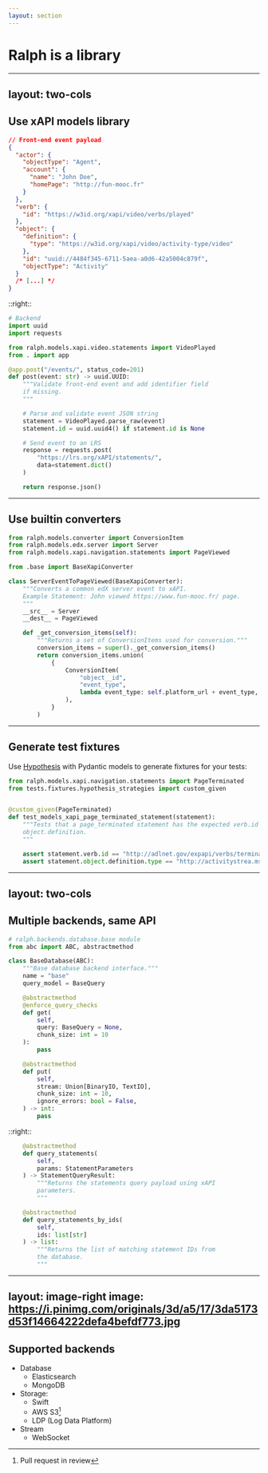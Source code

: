 ```yaml
---
layout: section
---
```


# Ralph is a library

---
layout: two-cols
---

## Use xAPI models library


```json
// Front-end event payload
{
  "actor": {
    "objectType": "Agent",
    "account": {
      "name": "John Doe",
      "homePage": "http://fun-mooc.fr"
    }
  },
  "verb": {
    "id": "https://w3id.org/xapi/video/verbs/played"
  },
  "object": {
    "definition": {
      "type": "https://w3id.org/xapi/video/activity-type/video"
    },
    "id": "uuid://4484f345-6711-5aea-a0d6-42a5004c879f",
    "objectType": "Activity"
  }
  /* [...] */
}
```

::right::

```python
# Backend
import uuid
import requests

from ralph.models.xapi.video.statements import VideoPlayed
from . import app

@app.post("/events/", status_code=201)
def post(event: str) -> uuid.UUID:
    """Validate front-end event and add identifier field
    if missing.
    """

    # Parse and validate event JSON string
    statement = VideoPlayed.parse_raw(event)
    statement.id = uuid.uuid4() if statement.id is None

    # Send event to an LRS
    response = requests.post(
        "https://lrs.org/xAPI/statements/",
        data=statement.dict()
    )

    return response.json()
```

---

## Use builtin converters

```python
from ralph.models.converter import ConversionItem
from ralph.models.edx.server import Server
from ralph.models.xapi.navigation.statements import PageViewed

from .base import BaseXapiConverter

class ServerEventToPageViewed(BaseXapiConverter):
    """Converts a common edX server event to xAPI.
    Example Statement: John viewed https://www.fun-mooc.fr/ page.
    """
    __src__ = Server
    __dest__ = PageViewed

    def _get_conversion_items(self):
        """Returns a set of ConversionItems used for conversion."""
        conversion_items = super()._get_conversion_items()
        return conversion_items.union(
            {
                ConversionItem(
                    "object__id",
                    "event_type",
                    lambda event_type: self.platform_url + event_type,
                ),
            }
        )
```

---

## Generate test fixtures

Use [Hypothesis](https://hypothesis.readthedocs.io) with Pydantic models to
generate fixtures for your tests:

```python
from ralph.models.xapi.navigation.statements import PageTerminated
from tests.fixtures.hypothesis_strategies import custom_given


@custom_given(PageTerminated)
def test_models_xapi_page_terminated_statement(statement):
    """Tests that a page_terminated statement has the expected verb.id and
    object.definition.
    """

    assert statement.verb.id == "http://adlnet.gov/expapi/verbs/terminated"
    assert statement.object.definition.type == "http://activitystrea.ms/schema/1.0/page"
```

---
layout: two-cols
---

## Multiple backends, same API

```python
# ralph.backends.database.base module
from abc import ABC, abstractmethod

class BaseDatabase(ABC):
    """Base database backend interface."""
    name = "base"
    query_model = BaseQuery

    @abstractmethod
    @enforce_query_checks
    def get(
        self,
        query: BaseQuery = None,
        chunk_size: int = 10
    ):
        pass

    @abstractmethod
    def put(
        self,
        stream: Union[BinaryIO, TextIO],
        chunk_size: int = 10,
        ignore_errors: bool = False,
    ) -> int:
        pass
```

::right::

```python
    @abstractmethod
    def query_statements(
        self,
        params: StatementParameters
    ) -> StatementQueryResult:
        """Returns the statements query payload using xAPI
        parameters.
        """

    @abstractmethod
    def query_statements_by_ids(
        self,
        ids: list[str]
    ) -> list:
        """Returns the list of matching statement IDs from
        the database.
        """

```

---
layout: image-right
image: https://i.pinimg.com/originals/3d/a5/17/3da5173d53f14664222defa4befdf773.jpg
---

## Supported backends

* Database
    - Elasticsearch
    - MongoDB
* Storage:
    - Swift
    - AWS S3[^1]
    - LDP (Log Data Platform)
* Stream
    - WebSocket

[^1]: Pull request in review
